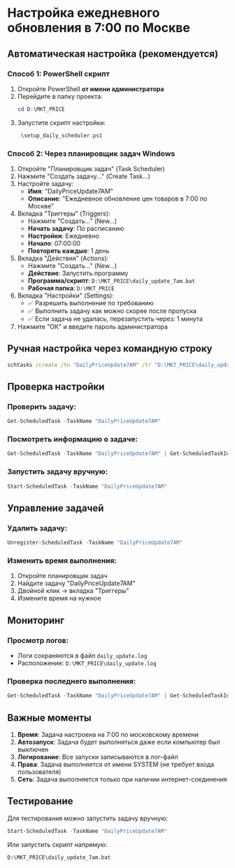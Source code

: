 # Настройка ежедневного обновления в 7:00 по Москве

## Автоматическая настройка (рекомендуется)

### Способ 1: PowerShell скрипт
1. Откройте PowerShell **от имени администратора**
2. Перейдите в папку проекта:
   ```powershell
   cd D:\MKT_PRICE
   ```
3. Запустите скрипт настройки:
   ```powershell
   .\setup_daily_scheduler.ps1
   ```

### Способ 2: Через планировщик задач Windows
1. Откройте "Планировщик задач" (Task Scheduler)
2. Нажмите "Создать задачу..." (Create Task...)
3. Настройте задачу:
   - **Имя**: "DailyPriceUpdate7AM"
   - **Описание**: "Ежедневное обновление цен товаров в 7:00 по Москве"
4. Вкладка "Триггеры" (Triggers):
   - Нажмите "Создать..." (New...)
   - **Начать задачу**: По расписанию
   - **Настройки**: Ежедневно
   - **Начало**: 07:00:00
   - **Повторять каждые**: 1 день
5. Вкладка "Действия" (Actions):
   - Нажмите "Создать..." (New...)
   - **Действие**: Запустить программу
   - **Программа/скрипт**: `D:\MKT_PRICE\daily_update_7am.bat`
   - **Рабочая папка**: `D:\MKT_PRICE`
6. Вкладка "Настройки" (Settings):
   - ✅ Разрешить выполнение по требованию
   - ✅ Выполнить задачу как можно скорее после пропуска
   - ✅ Если задача не удалась, перезапустить через: 1 минута
7. Нажмите "ОК" и введите пароль администратора

## Ручная настройка через командную строку

```cmd
schtasks /create /tn "DailyPriceUpdate7AM" /tr "D:\MKT_PRICE\daily_update_7am.bat" /sc daily /st 07:00 /ru SYSTEM
```

## Проверка настройки

### Проверить задачу:
```powershell
Get-ScheduledTask -TaskName "DailyPriceUpdate7AM"
```

### Посмотреть информацию о задаче:
```powershell
Get-ScheduledTask -TaskName "DailyPriceUpdate7AM" | Get-ScheduledTaskInfo
```

### Запустить задачу вручную:
```powershell
Start-ScheduledTask -TaskName "DailyPriceUpdate7AM"
```

## Управление задачей

### Удалить задачу:
```powershell
Unregister-ScheduledTask -TaskName "DailyPriceUpdate7AM"
```

### Изменить время выполнения:
1. Откройте планировщик задач
2. Найдите задачу "DailyPriceUpdate7AM"
3. Двойной клик → вкладка "Триггеры"
4. Измените время на нужное

## Мониторинг

### Просмотр логов:
- Логи сохраняются в файл `daily_update.log`
- Расположение: `D:\MKT_PRICE\daily_update.log`

### Проверка последнего выполнения:
```powershell
Get-ScheduledTask -TaskName "DailyPriceUpdate7AM" | Get-ScheduledTaskInfo | Select-Object LastRunTime, LastTaskResult
```

## Важные моменты

1. **Время**: Задача настроена на 7:00 по московскому времени
2. **Автозапуск**: Задача будет выполняться даже если компьютер был выключен
3. **Логирование**: Все запуски записываются в лог-файл
4. **Права**: Задача выполняется от имени SYSTEM (не требует входа пользователя)
5. **Сеть**: Задача выполняется только при наличии интернет-соединения

## Тестирование

Для тестирования можно запустить задачу вручную:
```powershell
Start-ScheduledTask -TaskName "DailyPriceUpdate7AM"
```

Или запустить скрипт напрямую:
```cmd
D:\MKT_PRICE\daily_update_7am.bat
```
